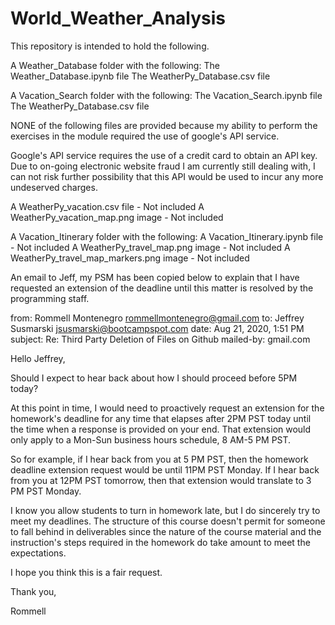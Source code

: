 # World_Weather_Analysis
This repository is intended to hold the following.

A Weather_Database folder with the following:
The Weather_Database.ipynb file
The WeatherPy_Database.csv file

A Vacation_Search folder with the following:
The Vacation_Search.ipynb file
The WeatherPy_Database.csv file

NONE of the following files are provided because my ability to perform the exercises in the module required the use of google's API service.

Google's API service requires the use of a credit card to obtain an API key. Due to on-going electronic website fraud I am currently still dealing with, I can not risk further possibility that this API would be used to incur any more undeserved charges.

A WeatherPy_vacation.csv file - Not included
A WeatherPy_vacation_map.png image - Not included

A Vacation_Itinerary folder with the following:
A Vacation_Itinerary.ipynb file - Not included
A WeatherPy_travel_map.png image - Not included
A WeatherPy_travel_map_markers.png image - Not included

An email to Jeff, my PSM has been copied below to explain that I have requested an extension of the deadline until this matter is resolved by the programming staff.

from:	Rommell Montenegro <rommellmontenegro@gmail.com>
to:	Jeffrey Susmarski <jsusmarski@bootcampspot.com>
date:	Aug 21, 2020, 1:51 PM
subject:	Re: Third Party Deletion of Files on Github
mailed-by:	gmail.com

Hello Jeffrey,

Should I expect to hear back about how I should proceed before 5PM today?

At this point in time, I would need to proactively request an extension for the homework's deadline for any time that elapses after 2PM PST today until the time when a response is provided on your end. That extension would only apply to a Mon-Sun business hours schedule, 8 AM-5 PM PST. 

So for example, if I hear back from you at 5 PM PST, then the homework deadline extension request would be until 11PM PST Monday. 
If I hear back from you at 12PM PST tomorrow, then that extension would translate to 3 PM PST Monday.

I know you allow students to turn in homework late, but I do sincerely try to meet my deadlines. The structure of this course doesn't permit for someone to fall behind in deliverables since the nature of the course material and the instruction's steps required in the homework do take amount to meet the expectations.

I hope you think this is a fair request.

Thank you,

Rommell
